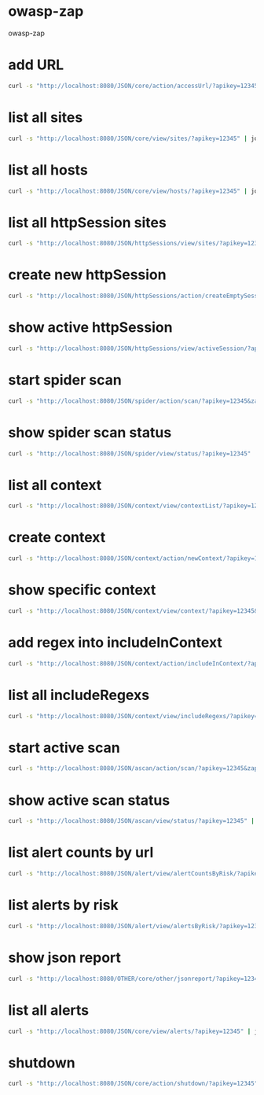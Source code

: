 # owasp-zap
owasp-zap

# add URL
```sh
curl -s "http://localhost:8080/JSON/core/action/accessUrl/?apikey=12345&url=https://www.webscantest.com&followRedirects=false" | jq .
```

# list all sites
```sh
curl -s "http://localhost:8080/JSON/core/view/sites/?apikey=12345" | jq .
```

# list all hosts
```sh
curl -s "http://localhost:8080/JSON/core/view/hosts/?apikey=12345" | jq .
```

# list all httpSession sites
```sh
curl -s "http://localhost:8080/JSON/httpSessions/view/sites/?apikey=12345" | jq .
```

# create new httpSession
```sh
curl -s "http://localhost:8080/JSON/httpSessions/action/createEmptySession/?apikey=12345&site=www.webscantest.com:443&session=session1" | jq .
```

# show active httpSession
```sh
curl -s "http://localhost:8080/JSON/httpSessions/view/activeSession/?apikey=12345&site=www.webscantest.com:443" | jq .
```

# start spider scan
```sh
curl -s "http://localhost:8080/JSON/spider/action/scan/?apikey=12345&zapapiformat=JSON&formMethod=GET&url=https://www.webscantest.com"
```

# show spider scan status
```sh
curl -s "http://localhost:8080/JSON/spider/view/status/?apikey=12345" | jq .
```


# list all context
```sh
curl -s "http://localhost:8080/JSON/context/view/contextList/?apikey=12345" | jq .
```

# create context
```sh
curl -s "http://localhost:8080/JSON/context/action/newContext/?apikey=12345&contextName=Default+Context" | jq .
```

# show specific context
```sh
curl -s "http://localhost:8080/JSON/context/view/context/?apikey=12345&contextName=Default+Context" | jq .
```

# add regex into includeInContext
```sh
curl -s "http://localhost:8080/JSON/context/action/includeInContext/?apikey=12345&contextName=Default+Context&ex=https://www.webscantest.com.*" | jq .
```

# list all includeRegexs
```sh
curl -s "http://localhost:8080/JSON/context/view/includeRegexs/?apikey=12345&contextName=Default+Context" | jq .
```

# start active scan
```sh
curl -s "http://localhost:8080/JSON/ascan/action/scan/?apikey=12345&zapapiformat=JSON&formMethod=GET&url=https://www.webscantest.com&recurse=&inScopeOnly=false&scanPolicyName=&method=&postData=&contextId="
```

# show active scan status
```sh
curl -s "http://localhost:8080/JSON/ascan/view/status/?apikey=12345" | jq .
```

# list alert counts by url
```sh
curl -s "http://localhost:8080/JSON/alert/view/alertCountsByRisk/?apikey=12345&url=https://www.webscantest.com&recurse=True" | jq .
```

# list alerts by risk
```sh
curl -s "http://localhost:8080/JSON/alert/view/alertsByRisk/?apikey=12345&url=https://www.webscantest.com&recurse=True" | jq .
```

# show json report
```sh
curl -s "http://localhost:8080/OTHER/core/other/jsonreport/?apikey=12345" | jq .
```

# list all alerts
```sh
curl -s "http://localhost:8080/JSON/core/view/alerts/?apikey=12345" | jq .
```

# shutdown
```sh
curl -s "http://localhost:8080/JSON/core/action/shutdown/?apikey=12345"
```
